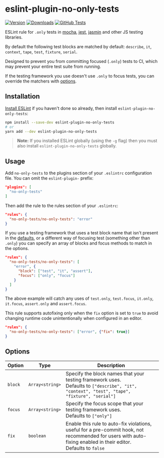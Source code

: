 # eslint-plugin-no-only-tests

[![Version](https://img.shields.io/npm/v/eslint-plugin-no-only-tests.svg)](https://www.npmjs.com/package/eslint-plugin-no-only-tests) [![Downloads](https://img.shields.io/npm/dm/eslint-plugin-no-only-tests.svg)](https://npmcharts.com/compare/eslint-plugin-no-only-tests?minimal=true) [![GitHub Tests](https://github.com/levibuzolic/eslint-plugin-no-only-tests/workflows/Tests/badge.svg)](https://github.com/levibuzolic/eslint-plugin-no-only-tests/actions?query=workflow%3ATests)

ESLint rule for `.only` tests in [mocha](https://mochajs.org/), [jest](https://jestjs.io/), [jasmin](https://jasmine.github.io/) and other JS testing libraries.

By default the following test blocks are matched by default: `describe`, `it`, `context`, `tape`, `test`, `fixture`, `serial`.

Designed to prevent you from committing focused (`.only`) tests to CI, which may prevent your entire test suite from running.

If the testing framework you use doesn't use `.only` to focus tests, you can override the matchers with [options](#options).

## Installation

[Install ESLint](https://eslint.org/docs/user-guide/getting-started) if you haven't done so already, then install `eslint-plugin-no-only-tests`:

```bash
npm install --save-dev eslint-plugin-no-only-tests
# or
yarn add --dev eslint-plugin-no-only-tests
```

> **Note:** If you installed ESLint globally (using the `-g` flag) then you must also install `eslint-plugin-no-only-tests` globally.

## Usage

Add `no-only-tests` to the plugins section of your `.eslintrc` configuration file. You can omit the `eslint-plugin-` prefix:

```json
"plugins": [
  "no-only-tests"
]
```

Then add the rule to the rules section of your `.eslintrc`:

```json
"rules": {
  "no-only-tests/no-only-tests": "error"
}
```

If you use a testing framework that uses a test block name that isn't present in the [defaults](#options), or a different way of focusing test (something other than `.only`) you can specify an array of blocks and focus methods to match in the options.

```json
"rules": {
  "no-only-tests/no-only-tests": [
    "error", {
      "block": ["test", "it", "assert"],
      "focus": ["only", "focus"]
    }
  ]
}
```

The above example will catch any uses of `test.only`, `test.focus`, `it.only`, `it.focus`, `assert.only` and `assert.focus`.

This rule supports autofixing only when the `fix` option is set to `true` to avoid changing runtime code unintentionally when configured in an editor.

```json
"rules": {
  "no-only-tests/no-only-tests": ["error", {"fix": true}]
}
```

## Options

Option | Type | Description
---|---|---
`block` | `Array<string>` | Specify the block names that your testing framework uses.<br>Defaults to `["describe", "it", "context", "test", "tape", "fixture", "serial"]`
`focus` | `Array<string>` | Specify the focus scope that your testing framework uses.<br>Defaults to `["only"]`
`fix` | `boolean` | Enable this rule to auto-fix violations, useful for a pre-commit hook, not recommended for users with auto-fixing enabled in their editor.<br>Defaults to `false`
